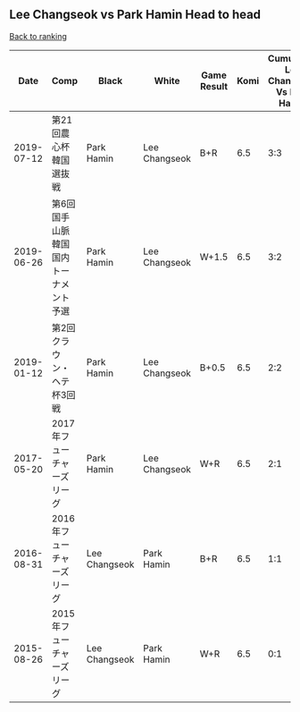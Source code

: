 ## Lee Changseok vs Park Hamin Head to head

[Back to ranking](../../index.md)




| **Date** | **Comp** | **Black** | **White** | **Game Result** | **Komi** | **Cumulative Lee Changseok Vs Park Hamin** | **Lee Changseok Streak** | **Park Hamin Streak** | 
| --- | --- | --- | --- | --- | --- | --- | --- | --- |
| 2019-07-12 | 第21回農心杯韓国選抜戦 | Park Hamin | Lee Changseok | B+R | 6.5 | 3:3 | 0 | 1 | 
| 2019-06-26 | 第6回国手山脈韓国国内トーナメント予選 | Park Hamin | Lee Changseok | W+1.5 | 6.5 | 3:2 | 1 | 0 | 
| 2019-01-12 | 第2回クラウン・ヘテ杯3回戦 | Park Hamin | Lee Changseok | B+0.5 | 6.5 | 2:2 | 0 | 1 | 
| 2017-05-20 | 2017年フューチャーズリーグ | Park Hamin | Lee Changseok | W+R | 6.5 | 2:1 | 2 | 0 | 
| 2016-08-31 | 2016年フューチャーズリーグ | Lee Changseok | Park Hamin | B+R | 6.5 | 1:1 | 1 | 0 | 
| 2015-08-26 | 2015年フューチャーズリーグ | Lee Changseok | Park Hamin | W+R | 6.5 | 0:1 | 0 | 1 |




